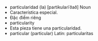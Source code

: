 - particularidad (la)	[paɾtikulaɾiˈðað]	Noun
- Característica especial.
- Đặc điểm riêng
- particularity
- Esta pieza tiene una particularidad.
- particular (particular)	Latin: particularitas